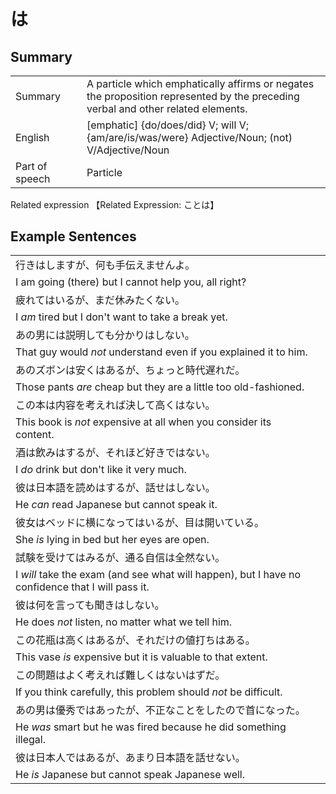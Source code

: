 # は

## Summary

<table><tr>   <td>Summary<td>   <td>A particle which emphatically affirms or negates the proposition represented by the preceding verbal and other related elements.</td><tr><tr>   <td>English<td>   <td>[emphatic] {do/does/did} V; will V; {am/are/is/was/were} Adjective/Noun; (not) V/Adjective/Noun</td><tr><tr>   <td>Part of speech<td>   <td>Particle</td><tr></table><tr>   <td>Related expression<td>   <td>【Related Expression: ことは】</td><tr></table></table>

## Example Sentences

<table><tr><td>行きはしますが、何も手伝えませんよ。<td><tr><tr><td>I am going (there) but I cannot help you, all right?<td><tr><tr><td>疲れてはいるが、まだ休みたくない。<td><tr><tr><td>I <em>am</em> tired but I don't want to take a break yet.<td><tr><tr><td>あの男には説明しても分かりはしない。<td><tr><tr><td>That guy would <em>not</em> understand even if you explained it to him.<td><tr><tr><td>あのズボンは安くはあるが、ちょっと時代遅れだ。<td><tr><tr><td>Those pants <em>are</em> cheap but they are a little too old-fashioned.<td><tr><tr><td>この本は内容を考えれば決して高くはない。<td><tr><tr><td>This book is <em>not</em> expensive at all when you consider its content.<td><tr><tr><td>酒は飲みはするが、それほど好きではない。<td><tr><tr><td>I <em>do</em> drink but don't like it very much.<td><tr><tr><td>彼は日本語を読めはするが、話せはしない。<td><tr><tr><td>He <em>can</em> read Japanese but cannot speak it.<td><tr><tr><td>彼女はベッドに横になってはいるが、目は開いている。<td><tr><tr><td>She <em>is</em> lying in bed but her eyes are open.<td><tr><tr><td>試験を受けてはみるが、通る自信は全然ない。<td><tr><tr><td>I <em>will</em> take the exam (and see what will happen), but I have no confidence that I will pass it.<td><tr><tr><td>彼は何を言っても聞きはしない。<td><tr><tr><td>He does <em>not</em> listen, no matter what we tell him.<td><tr><tr><td>この花瓶は高くはあるが、それだけの値打ちはある。<td><tr><tr><td>This vase <em>is</em> expensive but it is valuable to that extent.<td><tr><tr><td>この問題はよく考えれば難しくはないはずだ。<td><tr><tr><td>If you think carefully, this problem should <em>not</em> be difficult.<td><tr><tr><td>あの男は優秀ではあったが、不正なことをしたので首になった。<td><tr><tr><td>He <em>was</em> smart but he was fired because he did something illegal.<td><tr><tr><td>彼は日本人ではあるが、あまり日本語を話せない。<td><tr><tr><td>He <em>is</em> Japanese but cannot speak Japanese well.<td><tr></table>

